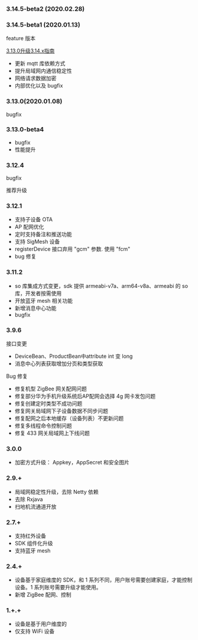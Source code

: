 ### 3.14.5-beta2 (2020.02.28)

### 3.14.5-beta1 (2020.01.13)

feature 版本

[3.13.0升级3.14.x指南](./Update_3_14_0.md)

* 更新 mqtt 库依赖方式
* 提升局域网内通信稳定性
* 网络请求数据加密
* 内部优化以及 bugfix

### 3.13.0(2020.01.08)

bugfix

### 3.13.0-beta4

* bugfix
* 性能提升

### 3.12.4

bugfix

推荐升级

### 3.12.1

- 支持子设备 OTA
- AP 配网优化
- 定时支持备注和推送功能
- 支持 SigMesh 设备
- registerDevice 接口弃用 "gcm" 参数. 使用  "fcm"
- bug 修复

### 3.11.2

* so 库集成方式变更，sdk 提供 armeabi-v7a、arm64-v8a、armeabi 的 so 库，开发者按需使用
* 开放蓝牙 mesh 相关功能
* 新增消息中心功能
* bugfix

### 3.9.6

接口变更

* DeviceBean、ProductBean中attribute int 变 long
* 消息中心列表获取增加分页和类型获取


Bug 修复

* 修复机型 ZigBee 网关配网问题
* 修复部分华为手机升级系统后AP配网会选择 4g 网卡发包问题
* 修复创建定时类型不成功问题
* 修复网关局域网下子设备数据不同步问题	
* 修复配网之后本地缓存（设备列表）不更新问题	
* 修复多线程命令控制问题
* 修复 433 网关局域网上下线问题



### 3.0.0
* 加密方式升级： Appkey，AppSecret 和安全图片

### 2.9.+
* 局域网稳定性升级，去除 Netty 依赖
* 去除 Rxjava
* 扫地机流通道开放

### 2.7.+
* 支持红外设备
* SDK 组件化升级
* 支持蓝牙 mesh

### 2.4.+
* 设备基于家庭维度的 SDK，和 1 系列不同，用户账号需要创建家庭，才能控制设备。1 系列账号需要升级才能使用。
* 新增 ZigBee 配网、控制

### 1.+.+

* 设备是基于用户维度的
* 仅支持 WiFi 设备
